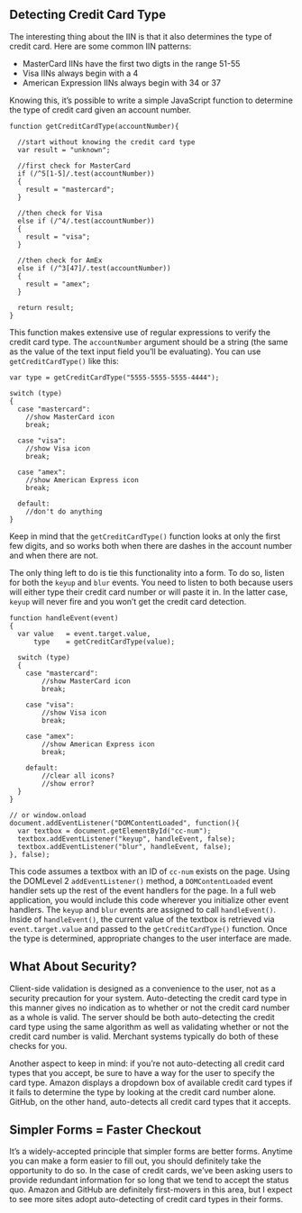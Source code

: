 ## Detecting Credit Card Type

The interesting thing about the  IIN  is that it also determines the type of credit card. Here are some common  IIN  patterns:

-   MasterCard IINs have the first two digts in the range 51-55
-   Visa IINs always begin with a 4
-   American Expression IINs always begin with 34 or 37

Knowing this, it’s possible to write a simple JavaScript function to determine the type of credit card given an account number.

```
function getCreditCardType(accountNumber){

  //start without knowing the credit card type
  var result = "unknown";

  //first check for MasterCard
  if (/^5[1-5]/.test(accountNumber))
  {
    result = "mastercard";
  }

  //then check for Visa
  else if (/^4/.test(accountNumber))
  {
    result = "visa";
  }

  //then check for AmEx
  else if (/^3[47]/.test(accountNumber))
  {
    result = "amex";
  }

  return result;
}
```

This function makes extensive use of regular expressions to verify the credit card type. The  `accountNumber`  argument should be a string (the same as the value of the text input field you’ll be evaluating). You can use  `getCreditCardType()`  like this:

```
var type = getCreditCardType("5555-5555-5555-4444");

switch (type)
{
  case "mastercard":
    //show MasterCard icon
    break;

  case "visa":
    //show Visa icon
    break;

  case "amex":
    //show American Express icon
    break;

  default:
    //don't do anything
}
```

Keep in mind that the  `getCreditCardType()`  function looks at only the first few digits, and so works both when there are dashes in the account number and when there are not.

The only thing left to do is tie this functionality into a form. To do so, listen for both the  `keyup`  and  `blur`  events. You need to listen to both because users will either type their credit card number or will paste it in. In the latter case,  `keyup`  will never fire and you won’t get the credit card detection.

```
function handleEvent(event)
{
  var value   = event.target.value,    
      type    = getCreditCardType(value);

  switch (type)
  {
    case "mastercard":
        //show MasterCard icon
        break;

    case "visa":
        //show Visa icon
        break;

    case "amex":
        //show American Express icon
        break;

    default:
        //clear all icons?
        //show error?
  }
}

// or window.onload
document.addEventListener("DOMContentLoaded", function(){
  var textbox = document.getElementById("cc-num");
  textbox.addEventListener("keyup", handleEvent, false);
  textbox.addEventListener("blur", handleEvent, false);
}, false);
```

This code assumes a textbox with an  ID  of  `cc-num`  exists on the page. Using the  DOMLevel 2  `addEventListener()`  method, a  `DOMContentLoaded`  event handler sets up the rest of the event handlers for the page. In a full web application, you would include this code wherever you initialize other event handlers. The  `keyup`  and  `blur`  events are assigned to call  `handleEvent()`. Inside of  `handleEvent()`, the current value of the textbox is retrieved via  `event.target.value`  and passed to the  `getCreditCardType()`  function. Once the type is determined, appropriate changes to the user interface are made.

## What About Security?

Client-side validation is designed as a convenience to the user, not as a security precaution for your system. Auto-detecting the credit card type in this manner gives no indication as to whether or not the credit card number as a whole is valid. The server should be both auto-detecting the credit card type using the same algorithm as well as validating whether or not the credit card number is valid. Merchant systems typically do both of these checks for you.

Another aspect to keep in mind: if you’re not auto-detecting all credit card types that you accept, be sure to have a way for the user to specify the card type. Amazon displays a dropdown box of available credit card types if it fails to determine the type by looking at the credit card number alone. GitHub, on the other hand, auto-detects all credit card types that it accepts.

## Simpler Forms = Faster Checkout

It’s a widely-accepted principle that simpler forms are better forms. Anytime you can make a form easier to fill out, you should definitely take the opportunity to do so. In the case of credit cards, we’ve been asking users to provide redundant information for so long that we tend to accept the status quo. Amazon and GitHub are definitely first-movers in this area, but I expect to see more sites adopt auto-detecting of credit card types in their forms.
